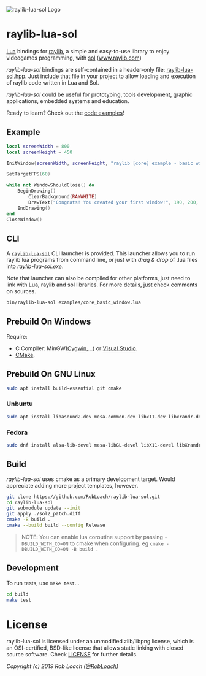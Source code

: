![raylib-lua-sol Logo](logo/raylib-lua-sol_256x256.png)

# raylib-lua-sol

[Lua](http://www.lua.org/) bindings for [raylib](https://www.raylib.com/), a simple and easy-to-use library to enjoy videogames programming, with [sol](https://github.com/ThePhD/sol2) (www.raylib.com)

*raylib-lua-sol* bindings are self-contained in a header-only file: [raylib-lua-sol.hpp](include/raylib-lua-sol.hpp). Just include that file
in your project to allow loading and execution of raylib code written in Lua and Sol.

*raylib-lua-sol* could be useful for prototyping, tools development, graphic applications, embedded systems and education.

Ready to learn? Check out the [code examples](examples)!

## Example

``` lua
local screenWidth = 800
local screenHeight = 450

InitWindow(screenWidth, screenHeight, "raylib [core] example - basic window")

SetTargetFPS(60)

while not WindowShouldClose() do
    BeginDrawing()
        ClearBackground(RAYWHITE)
        DrawText("Congrats! You created your first window!", 190, 200, 20, LIGHTGRAY)
    EndDrawing()
end
CloseWindow()
```

## CLI

A [`raylib-lua-sol`](bin/raylib-lua-sol.cpp) CLI launcher is provided. This launcher allows you to run raylib lua programs from command line, or just with *drag & drop* of .lua files into *raylib-lua-sol.exe*.

Note that launcher can also be compiled for other platforms, just need to link with Lua, raylib and sol libraries. For more details, just check comments on sources.

``` bash
bin/raylib-lua-sol examples/core_basic_window.lua
```

## Prebuild On Windows

Require:

- C Compiler: MinGW([Cygwin](https://cygwin.com/install.html),...) or [Visual Studio](https://visualstudio.microsoft.com/downloads/).
- [CMake](https://cmake.org/download/).

## Prebuild On GNU Linux

```bash
sudo apt install build-essential git cmake
```

### Unbuntu

```bash
sudo apt install libasound2-dev mesa-common-dev libx11-dev libxrandr-dev libxi-dev xorg-dev libgl1-mesa-dev libglu1-mesa-dev
```

### Fedora

```bash
sudo dnf install alsa-lib-devel mesa-libGL-devel libX11-devel libXrandr-devel libXi-devel libXcursor-devel libXinerama-devel
```

## Build

*raylib-lua-sol* uses cmake as a primary development target. Would appreciate adding more project templates, however.

``` bash
git clone https://github.com/RobLoach/raylib-lua-sol.git
cd raylib-lua-sol
git submodule update --init
git apply ./sol2_patch.diff
cmake -B build .
cmake --build build --config Release
```

> NOTE: You can enable lua coroutine support by passing `-DBUILD_WITH_CO=ON` to cmake when configuring.
> eg `cmake -DBUILD_WITH_CO=ON -B build .`


## Development

To run tests, use `make test`...

``` bash
cd build
make test
```

# License

raylib-lua-sol is licensed under an unmodified zlib/libpng license, which is an OSI-certified,
BSD-like license that allows static linking with closed source software. Check [LICENSE](LICENSE) for further details.

*Copyright (c) 2019 Rob Loach ([@RobLoach](https://twitter.com/RobLoach))*
